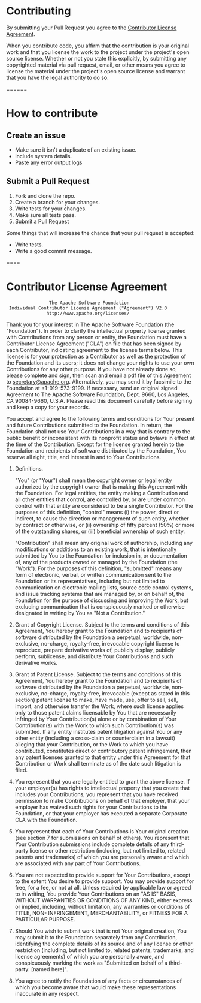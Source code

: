 # Contributing

By submitting your Pull Request you agree to the [Contributor License Agreement](#contributor-license-agreement).

When you contribute code, you affirm that the contribution is your original work and that you license the work to the project under the project's open source license. Whether or not you state this explicitly, by submitting any copyrighted material via pull request, email, or other means you agree to license the material under the project's open source license and warrant that you have the legal authority to do so.

======


# How to contribute

## Create an issue
* Make sure it isn't a duplicate of an existing issue.
* Include system details.
* Paste any error output logs


## Submit a Pull Request

1. Fork and clone the repo.
2. Create a branch for your changes.
3. Write tests for your changes.
4. Make sure all tests pass.
5. Submit a Pull Request



Some things that will increase the chance that your pull request is accepted:

* Write tests.
* Write a good commit message. 

====

# Contributor License Agreement

                    The Apache Software Foundation
     Individual Contributor License Agreement ("Agreement") V2.0
                   http://www.apache.org/licenses/

Thank you for your interest in The Apache Software Foundation (the
"Foundation"). In order to clarify the intellectual property license
granted with Contributions from any person or entity, the Foundation
must have a Contributor License Agreement ("CLA") on file that has
been signed by each Contributor, indicating agreement to the license
terms below. This license is for your protection as a Contributor as
well as the protection of the Foundation and its users; it does not
change your rights to use your own Contributions for any other purpose.
If you have not already done so, please complete and sign, then scan
and email a pdf file of this Agreement to secretary@apache.org.
Alternatively, you may send it by facsimile to the Foundation at
+1-919-573-9199. If necessary, send an original signed Agreement to
The Apache Software Foundation, Dept. 9660, Los Angeles,
CA 90084-9660, U.S.A. Please read this document carefully before
signing and keep a copy for your records.


You accept and agree to the following terms and conditions for Your
present and future Contributions submitted to the Foundation. In
return, the Foundation shall not use Your Contributions in a way that
is contrary to the public benefit or inconsistent with its nonprofit
status and bylaws in effect at the time of the Contribution. Except
for the license granted herein to the Foundation and recipients of
software distributed by the Foundation, You reserve all right, title,
and interest in and to Your Contributions.

1. Definitions.

   "You" (or "Your") shall mean the copyright owner or legal entity
   authorized by the copyright owner that is making this Agreement
   with the Foundation. For legal entities, the entity making a
   Contribution and all other entities that control, are controlled
   by, or are under common control with that entity are considered to
   be a single Contributor. For the purposes of this definition,
   "control" means (i) the power, direct or indirect, to cause the
   direction or management of such entity, whether by contract or
   otherwise, or (ii) ownership of fifty percent (50%) or more of the
   outstanding shares, or (iii) beneficial ownership of such entity.

   "Contribution" shall mean any original work of authorship,
   including any modifications or additions to an existing work, that
   is intentionally submitted by You to the Foundation for inclusion
   in, or documentation of, any of the products owned or managed by
   the Foundation (the "Work"). For the purposes of this definition,
   "submitted" means any form of electronic, verbal, or written
   communication sent to the Foundation or its representatives,
   including but not limited to communication on electronic mailing
   lists, source code control systems, and issue tracking systems that
   are managed by, or on behalf of, the Foundation for the purpose of
   discussing and improving the Work, but excluding communication that
   is conspicuously marked or otherwise designated in writing by You
   as "Not a Contribution."

2. Grant of Copyright License. Subject to the terms and conditions of
   this Agreement, You hereby grant to the Foundation and to
   recipients of software distributed by the Foundation a perpetual,
   worldwide, non-exclusive, no-charge, royalty-free, irrevocable
   copyright license to reproduce, prepare derivative works of,
   publicly display, publicly perform, sublicense, and distribute Your
   Contributions and such derivative works.

3. Grant of Patent License. Subject to the terms and conditions of
   this Agreement, You hereby grant to the Foundation and to
   recipients of software distributed by the Foundation a perpetual,
   worldwide, non-exclusive, no-charge, royalty-free, irrevocable
   (except as stated in this section) patent license to make, have
   made, use, offer to sell, sell, import, and otherwise transfer the
   Work, where such license applies only to those patent claims
   licensable by You that are necessarily infringed by Your
   Contribution(s) alone or by combination of Your Contribution(s)
   with the Work to which such Contribution(s) was submitted. If any
   entity institutes patent litigation against You or any other entity
   (including a cross-claim or counterclaim in a lawsuit) alleging
   that your Contribution, or the Work to which you have contributed,
   constitutes direct or contributory patent infringement, then any
   patent licenses granted to that entity under this Agreement for
   that Contribution or Work shall terminate as of the date such
   litigation is filed.

4. You represent that you are legally entitled to grant the above
   license. If your employer(s) has rights to intellectual property
   that you create that includes your Contributions, you represent
   that you have received permission to make Contributions on behalf
   of that employer, that your employer has waived such rights for
   your Contributions to the Foundation, or that your employer has
   executed a separate Corporate CLA with the Foundation.

5. You represent that each of Your Contributions is Your original
   creation (see section 7 for submissions on behalf of others).  You
   represent that Your Contribution submissions include complete
   details of any third-party license or other restriction (including,
   but not limited to, related patents and trademarks) of which you
   are personally aware and which are associated with any part of Your
   Contributions.

6. You are not expected to provide support for Your Contributions,
   except to the extent You desire to provide support. You may provide
   support for free, for a fee, or not at all. Unless required by
   applicable law or agreed to in writing, You provide Your
   Contributions on an "AS IS" BASIS, WITHOUT WARRANTIES OR CONDITIONS
   OF ANY KIND, either express or implied, including, without
   limitation, any warranties or conditions of TITLE, NON-
   INFRINGEMENT, MERCHANTABILITY, or FITNESS FOR A PARTICULAR PURPOSE.

7. Should You wish to submit work that is not Your original creation,
   You may submit it to the Foundation separately from any
   Contribution, identifying the complete details of its source and of
   any license or other restriction (including, but not limited to,
   related patents, trademarks, and license agreements) of which you
   are personally aware, and conspicuously marking the work as
   "Submitted on behalf of a third-party: [named here]".

8. You agree to notify the Foundation of any facts or circumstances of
   which you become aware that would make these representations
   inaccurate in any respect.



